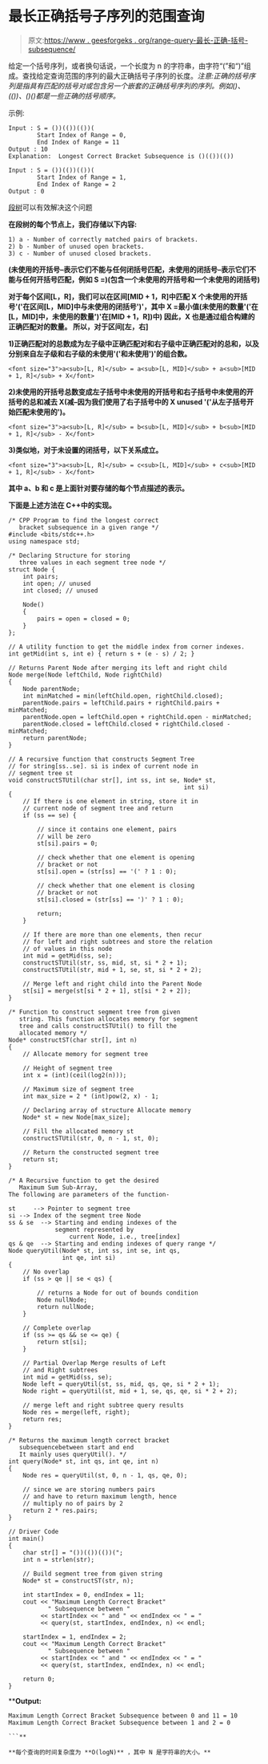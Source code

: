# 最长正确括号子序列的范围查询

> 原文:[https://www . geesforgeks . org/range-query-最长-正确-括号-subsequence/](https://www.geeksforgeeks.org/range-queries-longest-correct-bracket-subsequence/)

给定一个括号序列，或者换句话说，一个长度为 n 的字符串，由字符“(”和“)”组成。查找给定查询范围的序列的最大正确括号子序列的长度。*注意:正确的括号序列是指具有匹配的括号对或包含另一个嵌套的正确括号序列的序列。例如()、(())、()()都是一些正确的括号顺序。*

示例:

```
Input : S = ())(())(())(
        Start Index of Range = 0, 
        End Index of Range = 11
Output : 10
Explanation:  Longest Correct Bracket Subsequence is ()(())(())

Input : S = ())(())(())(
        Start Index of Range = 1, 
        End Index of Range = 2
Output : 0

```

[段树](https://www.geeksforgeeks.org/segment-tree-set-1-sum-of-given-range/)可以有效解决这个问题

**在段树的每个节点上，我们存储以下内容:**

```
1) a - Number of correctly matched pairs of brackets.
2) b - Number of unused open brackets.  
3) c - Number of unused closed brackets. 
```

**(未使用的开括号–表示它们不能与任何闭括号匹配，未使用的闭括号–表示它们不能与任何开括号匹配，例如 S =)(包含一个未使用的开括号和一个未使用的闭括号)**

**对于每个区间[L，R]，我们可以在区间[MID + 1，R]中匹配 X 个未使用的开括号'('在区间[L，MID]中与未使用的闭括号')'，其中
X =最小值(未使用的数量'('在[L，MID]中，未使用的数量')'在[MID + 1，R])中)
因此，X 也是通过组合构建的正确匹配对的数量。
所以，对于区间[左，右]**

**1)正确匹配对的总数成为左子级中正确匹配对和右子级中正确匹配对的总和，以及分别来自左子级和右子级的未使用'('和未使用')'的组合数。**

```
<font size="3">a<sub>[L, R]</sub> = a<sub>[L, MID]</sub> + a<sub>[MID + 1, R]</sub> + X</font>
```

**2)未使用的开括号总数变成左子括号中未使用的开括号和右子括号中未使用的开括号的总和减去 X(减–因为我们使用了右子括号中的 X unused '('从左子括号开始匹配未使用的')。**

```
<font size="3">a<sub>[L, R]</sub> = b<sub>[L, MID]</sub> + b<sub>[MID + 1, R]</sub> - X</font> 
```

**3)类似地，对于未设置的闭括号，以下关系成立。**

```
<font size="3">a<sub>[L, R]</sub> = c<sub>[L, MID]</sub> + c<sub>[MID + 1, R]</sub> - X</font>
```

**其中 a、b 和 c 是上面针对要存储的每个节点描述的表示。**

**下面是上述方法在 C++中的实现。**

```
/* CPP Program to find the longest correct
   bracket subsequence in a given range */
#include <bits/stdc++.h>
using namespace std;

/* Declaring Structure for storing
   three values in each segment tree node */
struct Node {
    int pairs;
    int open; // unused
    int closed; // unused

    Node()
    {
        pairs = open = closed = 0;
    }
};

// A utility function to get the middle index from corner indexes.
int getMid(int s, int e) { return s + (e - s) / 2; }

// Returns Parent Node after merging its left and right child
Node merge(Node leftChild, Node rightChild)
{
    Node parentNode;
    int minMatched = min(leftChild.open, rightChild.closed);
    parentNode.pairs = leftChild.pairs + rightChild.pairs + minMatched;
    parentNode.open = leftChild.open + rightChild.open - minMatched;
    parentNode.closed = leftChild.closed + rightChild.closed - minMatched;
    return parentNode;
}

// A recursive function that constructs Segment Tree 
// for string[ss..se]. si is index of current node in
// segment tree st
void constructSTUtil(char str[], int ss, int se, Node* st,
                                                 int si)
{
    // If there is one element in string, store it in
    // current node of segment tree and return
    if (ss == se) {

        // since it contains one element, pairs 
        // will be zero
        st[si].pairs = 0;

        // check whether that one element is opening 
        // bracket or not
        st[si].open = (str[ss] == '(' ? 1 : 0);

        // check whether that one element is closing
        // bracket or not
        st[si].closed = (str[ss] == ')' ? 1 : 0);

        return;
    }

    // If there are more than one elements, then recur
    // for left and right subtrees and store the relation
    // of values in this node
    int mid = getMid(ss, se);
    constructSTUtil(str, ss, mid, st, si * 2 + 1);
    constructSTUtil(str, mid + 1, se, st, si * 2 + 2);

    // Merge left and right child into the Parent Node
    st[si] = merge(st[si * 2 + 1], st[si * 2 + 2]);
}

/* Function to construct segment tree from given
   string. This function allocates memory for segment 
   tree and calls constructSTUtil() to fill the 
   allocated memory */
Node* constructST(char str[], int n)
{
    // Allocate memory for segment tree

    // Height of segment tree
    int x = (int)(ceil(log2(n)));

    // Maximum size of segment tree
    int max_size = 2 * (int)pow(2, x) - 1;

    // Declaring array of structure Allocate memory
    Node* st = new Node[max_size];

    // Fill the allocated memory st
    constructSTUtil(str, 0, n - 1, st, 0);

    // Return the constructed segment tree
    return st;
}

/* A Recursive function to get the desired 
   Maximum Sum Sub-Array,
The following are parameters of the function-

st     --> Pointer to segment tree 
si --> Index of the segment tree Node 
ss & se  --> Starting and ending indexes of the 
             segment represented by
                 current Node, i.e., tree[index]
qs & qe  --> Starting and ending indexes of query range */
Node queryUtil(Node* st, int ss, int se, int qs,
               int qe, int si)
{
    // No overlap
    if (ss > qe || se < qs) {

        // returns a Node for out of bounds condition
        Node nullNode;
        return nullNode;
    }

    // Complete overlap
    if (ss >= qs && se <= qe) {
        return st[si];
    }

    // Partial Overlap Merge results of Left
    // and Right subtrees
    int mid = getMid(ss, se);
    Node left = queryUtil(st, ss, mid, qs, qe, si * 2 + 1);
    Node right = queryUtil(st, mid + 1, se, qs, qe, si * 2 + 2);

    // merge left and right subtree query results
    Node res = merge(left, right);
    return res;
}

/* Returns the maximum length correct bracket 
   subsequencebetween start and end
   It mainly uses queryUtil(). */
int query(Node* st, int qs, int qe, int n)
{
    Node res = queryUtil(st, 0, n - 1, qs, qe, 0);

    // since we are storing numbers pairs
    // and have to return maximum length, hence
    // multiply no of pairs by 2
    return 2 * res.pairs;
}

// Driver Code
int main()
{
    char str[] = "())(())(())(";
    int n = strlen(str);

    // Build segment tree from given string
    Node* st = constructST(str, n);

    int startIndex = 0, endIndex = 11;
    cout << "Maximum Length Correct Bracket"
           " Subsequence between "
         << startIndex << " and " << endIndex << " = "
         << query(st, startIndex, endIndex, n) << endl;

    startIndex = 1, endIndex = 2;
    cout << "Maximum Length Correct Bracket"
           " Subsequence between "
         << startIndex << " and " << endIndex << " = "
         << query(st, startIndex, endIndex, n) << endl;

    return 0;
}
```

****Output:**

```
Maximum Length Correct Bracket Subsequence between 0 and 11 = 10
Maximum Length Correct Bracket Subsequence between 1 and 2 = 0

```** 

**每个查询的时间复杂度为 **O(logN)** ，其中 N 是字符串的大小。**